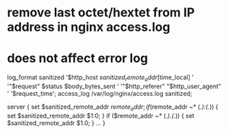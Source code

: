 # remove last octet/hextet from IP address in nginx access.log
# does not affect error log

log_format sanitized '$http_host $sanitized_remote_addr [$time_local] '
                    '"$request" $status $body_bytes_sent '
                    '"$http_referer" "$http_user_agent" '
                    '$request_time';
access_log /var/log/nginx/access.log sanitized;

server {
	set $sanitized_remote_addr $remote_addr;
	if ($remote_addr ~* (.*):(.*)) {
        set $sanitized_remote_addr $1:0;
	}
	if ($remote_addr ~* (.*)\.(.*)) {
        set $sanitized_remote_addr $1.0;
	}
	...
}
